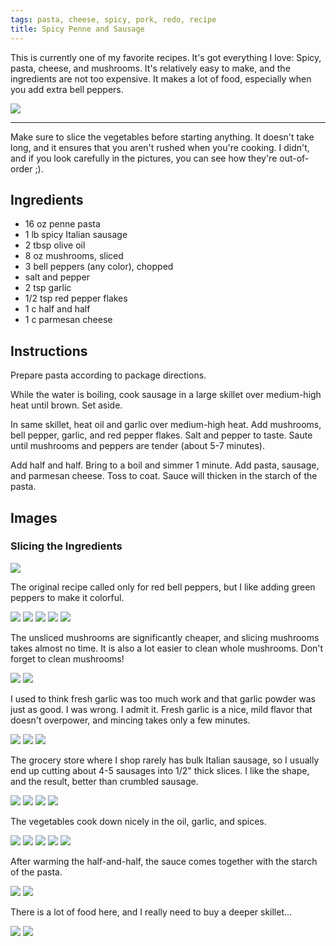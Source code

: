 ```yaml
---
tags: pasta, cheese, spicy, pork, redo, recipe
title: Spicy Penne and Sausage
---
```


This is currently one of my favorite recipes. It's got everything I love:
Spicy, pasta, cheese, and mushrooms. It's relatively easy to make, and the
ingredients are not too expensive. It makes a lot of food, especially when you
add extra bell peppers.

![](glamour-shot.jpg)

---

Make sure to slice the vegetables before starting anything. It doesn't take
long, and it ensures that you aren't rushed when you're cooking. I didn't, and
if you look carefully in the pictures, you can see how they're out-of-order ;).

## Ingredients

* 16 oz penne pasta
* 1 lb spicy Italian sausage
* 2 tbsp olive oil
* 8 oz mushrooms, sliced
* 3 bell peppers (any color), chopped
* salt and pepper
* 2 tsp garlic
* 1/2 tsp red pepper flakes
* 1 c half and half
* 1 c parmesan cheese

## Instructions

Prepare pasta according to package directions.

While the water is boiling, cook sausage in a large skillet over medium-high
heat until brown. Set aside.

In same skillet, heat oil and garlic over medium-high heat. Add mushrooms, bell
pepper, garlic, and red pepper flakes. Salt and pepper to taste. Saute until
mushrooms and peppers are tender (about 5-7 minutes).

Add half and half. Bring to a boil and simmer 1 minute. Add pasta, sausage, and
parmesan cheese. Toss to coat. Sauce will thicken in the starch of the pasta.

## Images

### Slicing the Ingredients

![](ingredients.jpg)

The original recipe called only for red bell peppers, but I like adding green
peppers to make it colorful.

![](slicing-the-peppers-1.jpg)
![](slicing-the-peppers-2.jpg)
![](slicing-the-peppers-3.jpg)
![](slicing-the-peppers-4.jpg)
![](slicing-the-peppers-5.jpg)

The unsliced mushrooms are significantly cheaper, and slicing mushrooms takes
almost no time. It is also a lot easier to clean whole mushrooms. Don't forget
to clean mushrooms!

![](slicing-the-mushrooms-1.jpg)
![](slicing-the-mushrooms-2.jpg)

I used to think fresh garlic was too much work and that garlic powder was
just as good. I was wrong. I admit it. Fresh garlic is a nice, mild flavor that
doesn't overpower, and mincing takes only a few minutes.

![](mincing-the-garlic-1.jpg)
![](mincing-the-garlic-2.jpg)
![](mincing-the-garlic-3.jpg)

The grocery store where I shop rarely has bulk Italian sausage, so I usually
end up cutting about 4-5 sausages into 1/2" thick slices. I like the shape, and
the result, better than crumbled sausage.

![](slicing-the-sausage.jpg)
![](cooking-the-sausage-1.jpg)
![](cooking-the-sausage-2.jpg)
![](cooking-the-sausage-3.jpg)

The vegetables cook down nicely in the oil, garlic, and spices.

![](cooking-the-vegetables-1.jpg)
![](cooking-the-vegetables-2.jpg)
![](cooking-the-vegetables-3.jpg)
![](cooking-the-vegetables-4.jpg)
![](cooking-the-vegetables-5.jpg)

After warming the half-and-half, the sauce comes together with the starch of
the pasta.

![](creating-the-sauce-1.jpg)
![](creating-the-sauce-2.jpg)

There is a lot of food here, and I really need to buy a deeper skillet...

![](combining-it-all-1.jpg)
![](combining-it-all-2.jpg)
